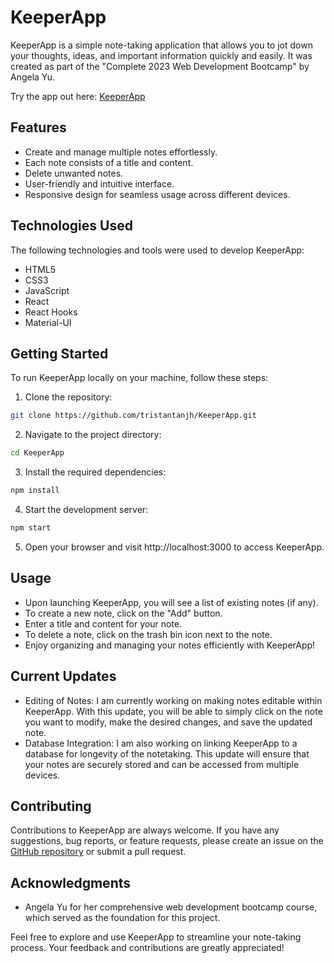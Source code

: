 # KeeperApp

KeeperApp is a simple note-taking application that allows you to jot down your thoughts, ideas, and important information quickly and easily. It was created as part of the "Complete 2023 Web Development Bootcamp" by Angela Yu.

Try the app out here: [KeeperApp](https://tristantanjh.github.io/KeeperApp/)

## Features

- Create and manage multiple notes effortlessly.
- Each note consists of a title and content.
- Delete unwanted notes.
- User-friendly and intuitive interface.
- Responsive design for seamless usage across different devices.

## Technologies Used

The following technologies and tools were used to develop KeeperApp:

- HTML5
- CSS3
- JavaScript
- React
- React Hooks
- Material-UI

## Getting Started

To run KeeperApp locally on your machine, follow these steps:

1. Clone the repository:

```bash
git clone https://github.com/tristantanjh/KeeperApp.git
```
2. Navigate to the project directory:

```bash
cd KeeperApp
```

3. Install the required dependencies:

```bash
npm install
```

4. Start the development server:

```bash
npm start
```
5. Open your browser and visit http://localhost:3000 to access KeeperApp.

## Usage

- Upon launching KeeperApp, you will see a list of existing notes (if any).
- To create a new note, click on the "Add" button.
- Enter a title and content for your note.
- To delete a note, click on the trash bin icon next to the note.
- Enjoy organizing and managing your notes efficiently with KeeperApp!

## Current Updates

- Editing of Notes: I am currently working on making notes editable within KeeperApp. With this update, you will be able to simply click on the note you want to modify, make the desired changes, and save the updated note.
- Database Integration: I am also working on linking KeeperApp to a database for longevity of the notetaking. This update will ensure that your notes are securely stored and can be accessed from multiple devices.

## Contributing

Contributions to KeeperApp are always welcome. If you have any suggestions, bug reports, or feature requests, please create an issue on the [GitHub repository](https://github.com/tristantanjh/KeeperApp) or submit a pull request.

## Acknowledgments

- Angela Yu for her comprehensive web development bootcamp course, which served as the foundation for this project.

Feel free to explore and use KeeperApp to streamline your note-taking process. Your feedback and contributions are greatly appreciated!

